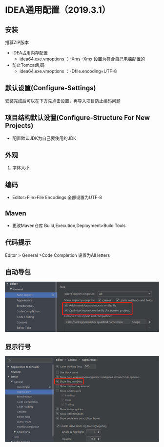 # IDEA通用配置（2019.3.1）

## 安装

推荐ZIP版本

- IDEA占用内存配置
  - idea64.exe.vmoptions ：-Xms -Xmx 设置为符合自己电脑配置的
- 防止Tomcat乱码
  - idea64.exe.vmoptions ：-Dfile.encoding=UTF-8

## 默认设置(Configure-Settings)

安装完成后可以在下方先点击设置，再导入项目防止编码问题

## 项目结构默认设置(Configure-Structure For New Projects)

- 配置默认JDK为自己要使用的JDK

## 外观

1. 字体大小

## 编码

- Editor>File>File Encodings 全部设置为UTF-8

## Maven

- 更改Maven仓库  Build,Execution,Deployment>Build Tools

## 代码提示

Editor > General >Code Completion  设置为All letters

## 自动导包

![image-20191224111528925](IDEA常用配置.assets/image-20191224111528925.png)

## 显示行号

![image-20191224111648008](IDEA常用配置.assets/image-20191224111648008.png)

